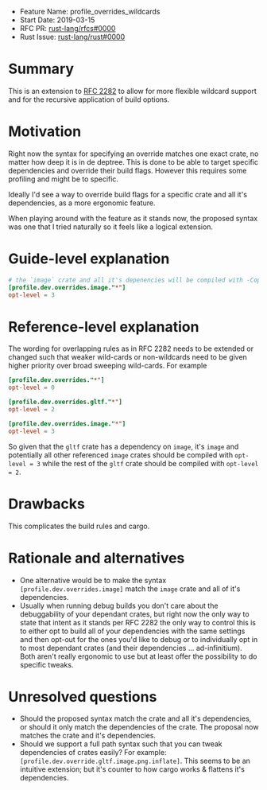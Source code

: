 - Feature Name: profile_overrides_wildcards
- Start Date: 2019-03-15
- RFC PR: [rust-lang/rfcs#0000](https://github.com/rust-lang/rfcs/pull/0000)
- Rust Issue: [rust-lang/rust#0000](https://github.com/rust-lang/rust/issues/0000)

# Summary
[summary]: #summary

This is an extension to [RFC 2282](https://github.com/rust-lang/rfcs/pull/2282) to allow for more flexible wildcard support and for the recursive application of build options.

# Motivation
[motivation]: #motivation

Right now the syntax for specifying an override matches one exact crate, no matter how deep it is in de deptree. This is done to be able to target specific dependencies and override their build flags. However this requires some profiling and might be to specific.

Ideally I'd see a way to override build flags for a specific crate and all it's dependencies, as a more ergonomic feature.

When playing around with the feature as it stands now, the proposed syntax was one that I tried naturally so it feels like a logical extension.

# Guide-level explanation
[guide-level-explanation]: #guide-level-explanation

```toml
# the `image` crate and all it's depenencies will be compiled with -Copt-level=3
[profile.dev.overrides.image."*"]
opt-level = 3
```

# Reference-level explanation
[reference-level-explanation]: #reference-level-explanation

The wording for overlapping rules as in RFC 2282 needs to be extended or changed such that weaker wild-cards or non-wildcards need to be given higher priority over broad sweeping wild-cards. For example

```toml
[profile.dev.overrides."*"]
opt-level = 0

[profile.dev.overrides.gltf."*"]
opt-level = 2

[profile.dev.overrides.image."*"]
opt-level = 3
```

So given that the `gltf` crate has a dependency on `image`, it's `image` and potentially all other referenced `image` crates should be compiled with `opt-level = 3` while the rest of the `gltf` crate should be compiled with `opt-level = 2`.

# Drawbacks
[drawbacks]: #drawbacks

This complicates the build rules and cargo.

# Rationale and alternatives
[rationale-and-alternatives]: #rationale-and-alternatives

- One alternative would be to make the syntax `[profile.dev.overrides.image]` match the `image` crate and all of it's dependencies.
- Usually when running debug builds you don't care about the debuggability of your dependant crates, but right now the only way to state that intent as it stands per RFC 2282 the only way to control this is to either opt to build all of your dependencies with the same settings and then opt-out for the ones you'd like to debug or to individually opt in to most dependant crates (and their dependencies ... ad-infinitium). Both aren't really ergonomic to use but at least offer the possibility to do specific tweaks.


# Unresolved questions
[unresolved-questions]: #unresolved-questions

- Should the proposed syntax match the crate and all it's dependencies, or should it only match the dependencies of the crate. The proposal now matches the crate and it's dependencies.
- Should we support a full path syntax such that you can tweak dependencies of crates easily? For example: `[profile.dev.override.gltf.image.png.inflate]`. This seems to be an intuitive extension; but it's counter to how cargo works & flattens it's dependencies.